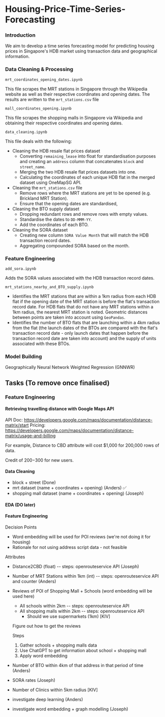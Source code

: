 # Housing-Price-Time-Series-Forecasting

### Introduction

We aim to develop a time series forecasting model for predicting housing prices in Singapore's HDB
market using transaction data and geographical information.

### Data Cleaning & Processing

`mrt_coordinates_opening_dates.ipynb`

This file scrapes the MRT stations in Singapore through the Wikipedia website as well as their respective coordinates and opening dates. The results are written to the `mrt_stations.csv` file

`mall_coordinates_opening.ipynb`

This file scrapes the shopping malls in Singapore via Wikipedia and obtaining their respective coordinates and opening dates. 

`data_cleaning.ipynb`

This file deals with the following:
- Cleaning the HDB resale flat prices dataset 
    -  Converting `remaining_lease` into float for standardisation purposes and creating an `address` column that concatenates `block` and `street_name`.
    - Merging the two HDB resale flat prices datasets into one.
    - Calculating the coordinates of each unique HDB flat in the merged dataset using OneMapSG API.
-  Cleaning the `mrt_stations.csv` file
    - Remove rows where the MRT stations are yet to be opened (e.g. Brickland MRT Station).
    - Ensure that the opening dates are standardised,
- Cleaning the BTO supply dataset
    - Dropping redundant rows and remove rows with empty values.
    - Standardise the dates to `DD-MMM-YY`.
    - Add the coordinates of each BTO.
- Cleaning the SORA dataset
    - Creating new column `SORA Value Month` that will match the HDB transaction record dates.
    - Aggregating compounded SORA based on the month.

### Feature Engineering

`add_sora.ipynb`

Adds the SORA values associated with the HDB transaction record dates.

`mrt_stations_nearby_and_BTO_supply.ipynb`

- Identifies the MRT stations that are within a 1km radius from each HDB flat if the opening date of the MRT station is before the flat's transaction record date. For HDB flats that do not have any MRT stations within a 1km radius, the nearest MRT station is noted. Geometric distances between points are taken into account using `GeoPandas`.
- Identifies the number of BTO flats that are launching within a 4km radius from the flat (the launch dates of the BTOs are compared with the flat's transaction record date - only launch dates that happen before the transaction record date are taken into account) and the supply of units associated with these BTOs.

### Model Building

Geographically Neural Network Weighted Regression (GNNWR)






## Tasks (To remove once finalised)


### Feature Engineering


#### Retrieving travelling distance with Google Maps API
API Doc: https://developers.google.com/maps/documentation/distance-matrix/start
Pricing: https://developers.google.com/maps/documentation/distance-matrix/usage-and-billing

For example, Distance to CBD attribute will cost $1,000 for 200,000 rows of data. 

Credit of $200-$300 for new users.






#### Data Cleaning 
- block + street (Done)
- mrt dataset (name + coordinates + opening) (Anders) ✅
- shopping mall dataset (name + coordinates + opening) (Joseph)


#### EDA (DO later)


#### Feature Engineering

Decision Points
- Word embedding will be used for POI reviews (we're not doing it for housing)
- Rationale for not using address script data - not feasible

Attributes
- Distance2CBD (float) -- steps: openrouteservice API (Joseph)
- Number of MRT Stations within 1km (int) -- steps: openrouteservice API and counter (Anders)

- Reviews of POI of Shopping Mall + Schools (word embedding will be used here) 
    - All schools within 2km -- steps: openrouteservice API
    - All shopping malls within 2km -- steps: openrouteservice API 
        - Should we use supermarkets (1km) [KIV]

    Figure out how to get the reviews

    Steps
    1. Gather schools + shopping malls data
    2. Use ChatGPT to get information about school + shopping mall
    3. Apply word embedding

- Number of BTO within 4km of that address in that period of time (Anders)

- SORA rates (Joseph)

- Number of Clinics within 5km radius [KIV]



- investigate deep learning (Anders)
- investigate word embedding + graph modelling (Joseph)